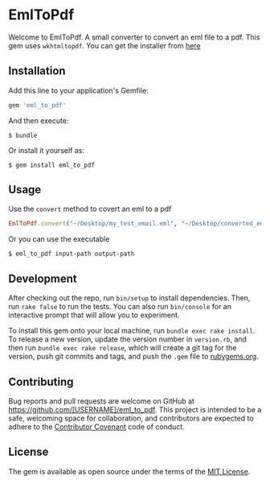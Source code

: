 # EmlToPdf

Welcome to EmlToPdf.
A small converter to convert an eml file to a pdf.
This gem uses `wkhtmltopdf`. You can get the installer from [here](http://wkhtmltopdf.org/downloads.html)

## Installation

Add this line to your application's Gemfile:

```ruby
gem 'eml_to_pdf'
```

And then execute:

    $ bundle

Or install it yourself as:

    $ gem install eml_to_pdf

## Usage

Use the `convert` method to covert an eml to a pdf

```ruby
EmlToPdf.convert("~/Desktop/my_test_email.eml", "~/Desktop/converted_email.pdf")
```

Or you can use the executable

    $ eml_to_pdf input-path output-path

## Development

After checking out the repo, run `bin/setup` to install dependencies. Then, run `rake false` to run the tests. You can also run `bin/console` for an interactive prompt that will allow you to experiment.

To install this gem onto your local machine, run `bundle exec rake install`. To release a new version, update the version number in `version.rb`, and then run `bundle exec rake release`, which will create a git tag for the version, push git commits and tags, and push the `.gem` file to [rubygems.org](https://rubygems.org).

## Contributing

Bug reports and pull requests are welcome on GitHub at https://github.com/[USERNAME]/eml_to_pdf. This project is intended to be a safe, welcoming space for collaboration, and contributors are expected to adhere to the [Contributor Covenant](contributor-covenant.org) code of conduct.


## License

The gem is available as open source under the terms of the [MIT License](http://opensource.org/licenses/MIT).

